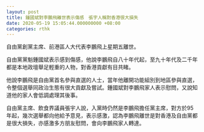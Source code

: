 ```yaml
---
layout: post
title: 鍾國斌對李鵬飛離世表示傷感　張宇人稱對香港很大損失
date: 2020-05-19 15:05:44.000000000 +08:00
categories: rthk
---
```


自由黨創黨主席、前港區人大代表李鵬飛上星期五離世。

自由黨黨魁鍾國斌表示感到傷感，他說李鵬飛自八十年代起，至九十年代及二千年都是本地政壇舉足輕重的人物，對香港貢獻有目共睹。

他說李鵬飛是自由黨首名參與直選的人士，當年他離開功能組別到地區參與直選，令整個選舉同政治生態有很大貢獻及嘗試。鍾國斌對李鵬飛家人表示慰問，又說知道他的家人會低調處理其後事。

自由黨主席、飲食界議員張宇人說，入黨時仍然是李鵬飛擔任黨主席，對方於95年起，幾次選舉都向他給予意見，表示感激，認為李鵬飛離世是對香港及自由黨都是很大損失，亦感激多方朋友慰問，會向李鵬飛家人轉達。
